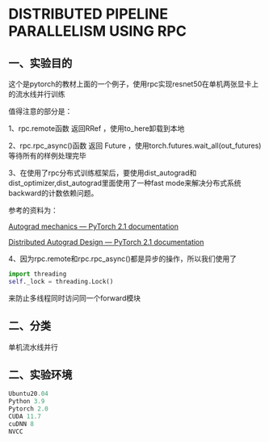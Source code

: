 # DISTRIBUTED PIPELINE PARALLELISM USING RPC



## 一、实验目的

这个是pytorch的教材上面的一个例子，使用rpc实现resnet50在单机两张显卡上的流水线并行训练

值得注意的部分是：

1、rpc.remote函数 返回RRef ，使用to_here卸载到本地

2、rpc.rpc_async()函数 返回 Future ，使用torch.futures.wait_all(out_futures)等待所有的样例处理完毕

3、在使用了rpc分布式训练框架后，要使用dist_autograd和dist_optimizer,dist_autograd里面使用了一种fast mode来解决分布式系统backward的计数依赖问题。

参考的资料为：

[Autograd mechanics — PyTorch 2.1 documentation](https://pytorch.org/docs/stable/notes/autograd.html#autograd-mechanics)

[Distributed Autograd Design — PyTorch 2.1 documentation](https://pytorch.org/docs/stable/rpc/distributed_autograd.html#distributed-autograd-design)

4、因为rpc.remote和rpc.rpc_async()都是异步的操作，所以我们使用了

```python
import threading
self._lock = threading.Lock()
```

来防止多线程同时访问同一个forward模块

## 二、分类

单机流水线并行

## 二、实验环境

```python
Ubuntu20.04
Python 3.9
Pytorch 2.0
CUDA 11.7
cuDNN 8
NVCC
```

